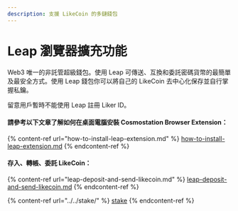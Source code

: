 ```yaml
---
description: 支援 LikeCoin 的多鏈錢包
---
```


# Leap 瀏覽器擴充功能

Web3 唯一的非託管超級錢包。使用 Leap 可傳送、互換和委託密碼貨幣的最簡單及最安全方式。使用 Leap 錢包你可以將自己的 LikeCoin 去中心化保存並自行掌握私鑰。

留意用戶暫時不能使用 Leap 註冊 Liker ID。

#### 請參考以下文章了解如何在桌面電腦安裝 Cosmostation Browser Extension：

{% content-ref url="how-to-install-leap-extension.md" %}
[how-to-install-leap-extension.md](how-to-install-leap-extension.md)
{% endcontent-ref %}

#### 存入、轉帳、委託 LikeCoin：

{% content-ref url="leap-deposit-and-send-likecoin.md" %}
[leap-deposit-and-send-likecoin.md](leap-deposit-and-send-likecoin.md)
{% endcontent-ref %}

{% content-ref url="../../stake/" %}
[stake](../../stake/)
{% endcontent-ref %}

